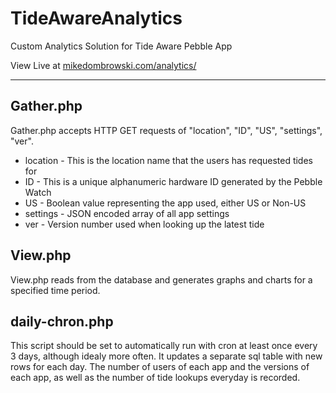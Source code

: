 # TideAwareAnalytics
Custom Analytics Solution for Tide Aware Pebble App

View Live at [mikedombrowski.com/analytics/](http://mikedombrowski.com/analytics/)

__________________

Gather.php
----------
Gather.php accepts HTTP GET requests of "location", "ID", "US", "settings", "ver".
 - location - This is the location name that the users has requested tides for
 - ID - This is a unique alphanumeric hardware ID generated by the Pebble Watch
 - US - Boolean value representing the app used, either US or Non-US
 - settings - JSON encoded array of all app settings
 - ver - Version number used when looking up the latest tide

View.php
--------
View.php reads from the database and generates graphs and charts for a specified time period.

daily-chron.php
---------------
This script should be set to automatically run with cron at least once every 3 days, although idealy more often.
It updates a separate sql table with new rows for each day. The number of users of each app and the versions of each app, as well as the number of tide lookups everyday is recorded.
